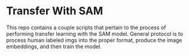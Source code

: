 # Transfer With SAM
This repo contains a couple scripts that pertain to the process of performing
transfer learning with the SAM model. General protocol is to process human
labeled imgs into the proper format, produce the image embeddings, and then
train the model.
